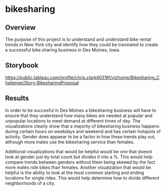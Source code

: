 # bikesharing

## Overview
The purpose of this project is to understand and understand bike rental trends in New York city and identify how they could be translated to create a successful bike sharing business in Des Moines, Iowa. 

## Storybook

https://public.tableau.com/profile/chris.clark4031#!/vizhome/Bikesharing_Challenge/Story-BikesharingProposal

## Results

In order to be succesful in Des Moines a bikesharing business will have to ensure that they understand how many bikes are needed at popular and unpopular locations to meet demand at different times of day. The visualizations clearly show that a majority of bikesharing business happens during certain hours on weekdays and weekend and has certain hotspots of activity. Gender does appaear to be a factor in how these trends play out, although more males use the bikesharing service than females. 

Additional visualizations that would be helpful would be one that doesnt look at gender just by total count but divides it into a %. This would help compare trends between genders without them being skewed by the fact more males ride bikes than females. Another visualzation that would be helpful is the ability to look at the most common starting and ending locations for single rides. This would help determine how to divide different neighborhoods of a city. 
